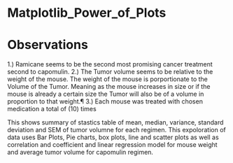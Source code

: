 # Matplotlib_Power_of_Plots

# Observations 
1.) Ramicane seems to be the second most promising cancer treatment second to capomulin. 
2.) The Tumor volume seems to be relative to the weight of the mouse. The weight of the mouse is porportionate to the Volume of the Tumor. Meaning as the mouse increases in size or if the mouse is already a certain size the Tumor will also be of a volume in proportion to that weight.¶ 
3.) Each mouse was treated with chosen medication a total of (10) times

This shows summary of stastics table of mean, median, variance, standard deviation and SEM of tumor volumne for each regimen.
This expoloration of data uses Bar Plots, Pie charts, box plots, line and scatter plots as well as correlation and coefficient and linear regression model 
for mouse weight and average tumor volume for capomulin regimen.
